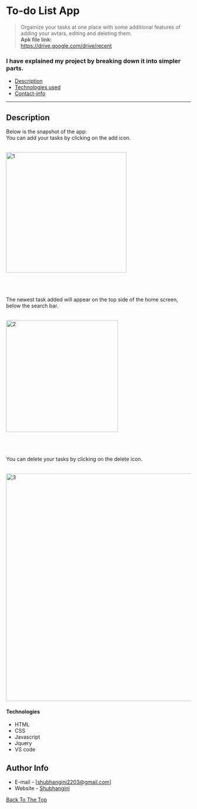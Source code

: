 # To-do List App
> Orgainize your tasks at one place with some additional features of adding your avtars, editing and deleting them.<br>
<b>Apk file link:</b><br>
https://drive.google.com/drive/recent

### I have explained my project by breaking down it into simpler parts. 

- [Description](#description)
- [Technologies used](#technologies)
- [Contact-info](#author-info)

---

## Description 
Below is the snapshot of the app:<br>
You can add your tasks by clicking on the add icon.<br><br>

<img width="328" alt="1" src="https://user-images.githubusercontent.com/88343647/224933332-5faa836e-b42e-4a80-a18a-2e2f94eb2bc1.png">



<br><br><br>
The newest task added will appear on the top side of the home screen, below the search bar.
 <br><br>



<img width="305" alt="2" src="https://user-images.githubusercontent.com/88343647/224936446-9410e429-4ba2-447d-ae30-0157c58515e1.png">

<br><br><br>
You can delete your tasks by clicking on the delete icon.
<br><br>


<img width="621" alt="3" src="https://user-images.githubusercontent.com/88343647/224553795-063a08b9-1dca-4482-88b6-719b2913c4f0.png">


#### Technologies

- HTML
- CSS
- Javascript
- Jquery
- VS code


## Author Info

- E-mail - [shubhangini2203@gmail.com]
- Website - [Shubhangini](https://62988a84130dd177a6a2332b--stately-crostata-24e520.netlify.app/)

[Back To The Top](#read-me-template)
